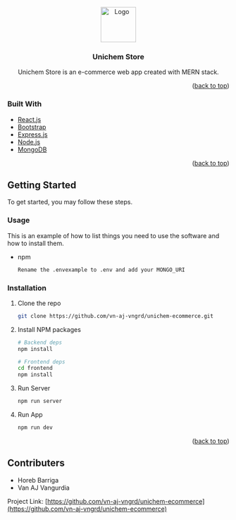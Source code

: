 <div id="top"></div>

<!-- PROJECT LOGO -->
<br />
<div align="center">
  <a href="https://unichem.herokuapp.com/static/media/logo.2f2828760e344d57bf311fb1261e6c40.svg">
    <img src="images/logo.png" alt="Logo" width="80" height="80">
  </a>

<h3 align="center">Unichem Store</h3>

  <p align="center">
    Unichem Store is an e-commerce web app created with MERN stack.
  </p>
</div>

<p align="right">(<a href="#top">back to top</a>)</p>


### Built With

* [React.js](https://reactjs.org/)
* [Bootstrap](https://getbootstrap.com)
* [Express.js](https://expressjs.com/)
* [Node.js](https://nodejs.org/en/)
* [MongoDB](https://www.mongodb.com/)

<p align="right">(<a href="#top">back to top</a>)</p>

<!-- GETTING STARTED -->
## Getting Started

To get started, you may follow these steps.

### Usage

This is an example of how to list things you need to use the software and how to install them.
* npm
  ```sh
  Rename the .envexample to .env and add your MONGO_URI
  ```

### Installation

1. Clone the repo
   ```sh
   git clone https://github.com/vn-aj-vngrd/unichem-ecommerce.git
   ```
2. Install NPM packages
   ```sh
   # Backend deps
   npm install

   # Frontend deps
   cd frontend
   npm install
   ```
3. Run Server
   ```js
   npm run server
   ```
4. Run App
   ```js
   npm run dev
   ```

<p align="right">(<a href="#top">back to top</a>)</p>

<!-- CONTRIBUTERS -->
## Contributers
<!--  - [@twitter_handle](https://twitter.com/twitter_handle) - email@email_client.com -->
 - Horeb Barriga
 - Van AJ Vangurdia 

Project Link: [https://github.com/vn-aj-vngrd/unichem-ecommerce](https://github.com/vn-aj-vngrd/unichem-ecommerce)
